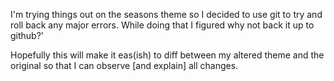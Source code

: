 I'm trying things out on the seasons theme so I decided to use git to try and roll back any major errors. While doing that I figured why not back it up to github?'

Hopefully this will make it eas(ish) to diff between my altered theme and the original so that I can observe [and explain] all changes.
